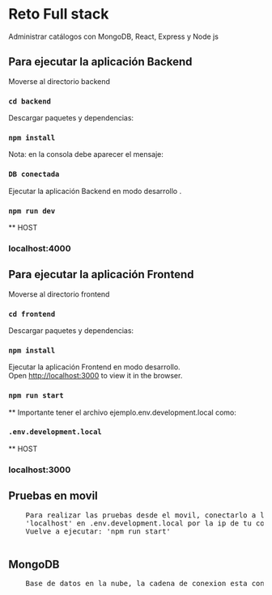 # Reto Full stack 
Administrar catálogos con MongoDB, React, Express y Node js

## Para ejecutar la aplicación Backend

Moverse al directorio backend

### `cd backend`

Descargar paquetes y dependencias:

### `npm install`

Nota: en la consola debe aparecer el mensaje:

### `DB conectada`

Ejecutar la aplicación Backend en modo desarrollo .<br />

### `npm run dev`

** HOST
### localhost:4000

## Para ejecutar la aplicación Frontend

Moverse al directorio frontend

### `cd frontend`

Descargar paquetes y dependencias:

### `npm install`

Ejecutar la aplicación Frontend en modo desarrollo.<br />
Open [http://localhost:3000](http://localhost:3000) to view it in the browser.

### `npm run start`

** Importante tener el archivo ejemplo.env.development.local como:<br />
### `.env.development.local`

** HOST
### localhost:3000

## Pruebas en movil
<div class="highlight highlight-source-shell">
  <pre>
    Para realizar las pruebas desde el movil, conectarlo a la misma red y cambiar 
    'localhost' en .env.development.local por la ip de tu computadora.
    Vuelve a ejecutar: 'npm run start'
  </pre>
</div>

## MongoDB
<div class="highlight highlight-source-shell">
  <pre>
    Base de datos en la nube, la cadena de conexion esta configurada en backend/variables.env
  </pre>
</div>
